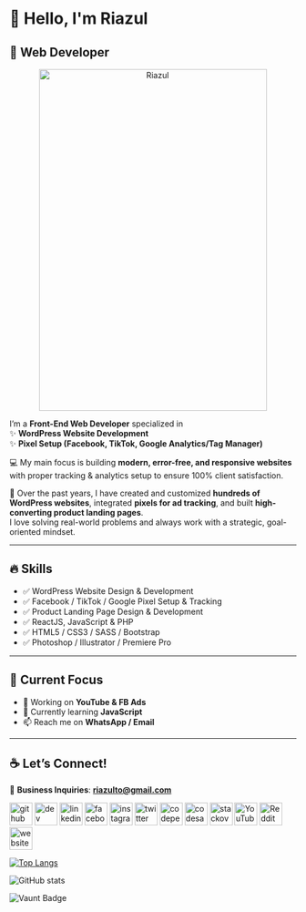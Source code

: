 # 👋 Hello, I'm Riazul
## 🚀 Web Developer  

<p align="center">
  <img src="https://scontent.fdac3-2.fna.fbcdn.net/v/t39.30808-6/538610748_1309126734330138_1914438293826567959_n.jpg?_nc_cat=101&ccb=1-7&_nc_sid=a5f93a&_nc_eui2=AeFB_GyUBqpnyHmDdNYBPMqniXBjr9PJxqCJcGOv08nGoJVXxzIxPNqJwEbug73jijV6-mkfegeoKwPyY3tCZhHl&_nc_ohc=_tqSr3zT_5IQ7kNvwFu9Owq&_nc_oc=AdngKv6vonqbkiwg2OvJZDqwVgIhJ6jGLMIQSK8sXHjxlcLaF1s3_iFEQyMN5xvJHuPJ0ly9h6Ykcf02rhI8Vlzr&_nc_zt=23&_nc_ht=scontent.fdac3-2.fna&_nc_gid=6XYRyELFSLJ0HJYrFEmiVQ&oh=00_AfV7uOPpQvs8R9abWocPCLNlAojM8KPLft8XuPzl34FJ-g&oe=68B5A3C4" 
       alt="Riazul" width="400" height="600"/>
</p>

I’m a **Front-End Web Developer** specialized in  
✨ **WordPress Website Development**  
✨ **Pixel Setup (Facebook, TikTok, Google Analytics/Tag Manager)**  

💻 My main focus is building **modern, error-free, and responsive websites** with proper tracking & analytics setup to ensure 100% client satisfaction.  

🚀 Over the past years, I have created and customized **hundreds of WordPress websites**, integrated **pixels for ad tracking**, and built **high-converting product landing pages**.  
I love solving real-world problems and always work with a strategic, goal-oriented mindset.  

---

## 🔥 Skills  
- ✅ WordPress Website Design & Development  
- ✅ Facebook / TikTok / Google Pixel Setup & Tracking  
- ✅ Product Landing Page Design & Development  
- ✅ ReactJS, JavaScript & PHP  
- ✅ HTML5 / CSS3 / SASS / Bootstrap  
- ✅ Photoshop / Illustrator / Premiere Pro  

---

## 📌 Current Focus  
- 🔭 Working on **YouTube & FB Ads**  
- 🌱 Currently learning **JavaScript**  
- 📫 Reach me on **WhatsApp / Email**  

---

## ☕ Let’s Connect!  
📧 **Business Inquiries**: **riazulto@gmail.com**  

[<img src='https://cdn.jsdelivr.net/npm/simple-icons@3.0.1/icons/github.svg' alt='github' height='40'>](https://github.com/RiazulOn)  [<img src='https://cdn.jsdelivr.net/npm/simple-icons@3.0.1/icons/dev-dot-to.svg' alt='dev' height='40'>](https://dev.to/RiazulOn)  [<img src='https://cdn.jsdelivr.net/npm/simple-icons@3.0.1/icons/linkedin.svg' alt='linkedin' height='40'>](https://www.linkedin.com/in/RiazulOn/)  [<img src='https://cdn.jsdelivr.net/npm/simple-icons@3.0.1/icons/facebook.svg' alt='facebook' height='40'>](https://www.facebook.com/RiazulOn)  [<img src='https://cdn.jsdelivr.net/npm/simple-icons@3.0.1/icons/instagram.svg' alt='instagram' height='40'>](https://www.instagram.com/RiazulOn/)  [<img src='https://cdn.jsdelivr.net/npm/simple-icons@3.0.1/icons/twitter.svg' alt='twitter' height='40'>](https://twitter.com/RiazulOn)  [<img src='https://cdn.jsdelivr.net/npm/simple-icons@3.0.1/icons/codepen.svg' alt='codepen' height='40'>](https://codepen.io/RiazulOn)  [<img src='https://cdn.jsdelivr.net/npm/simple-icons@3.0.1/icons/codesandbox.svg' alt='codesandbox' height='40'>](https://codesandbox.io/u/RiazulOn)  [<img src='https://cdn.jsdelivr.net/npm/simple-icons@3.0.1/icons/stackoverflow.svg' alt='stackoverflow' height='40'>](https://stackoverflow.com/users/RiazulOn)  [<img src='https://cdn.jsdelivr.net/npm/simple-icons@3.0.1/icons/youtube.svg' alt='YouTube' height='40'>](https://www.youtube.com/channel/RiazulOn)  [<img src='https://cdn.jsdelivr.net/npm/simple-icons@3.0.1/icons/reddit.svg' alt='Reddit' height='40'>](https://www.reddit.com/user/RiazulOn)  [<img src='https://cdn.jsdelivr.net/npm/simple-icons@3.0.1/icons/icloud.svg' alt='website' height='40'>](Riazul)  

[![Top Langs](https://github-readme-stats.vercel.app/api/top-langs/?username=RiazulOn)](https://github.com/anuraghazra/github-readme-stats)

![GitHub stats](https://github-readme-stats.vercel.app/api?username=RiazulOn&show_icons=true&count_private=true)  

![Vaunt Badge](https://api.vaunt.dev/v1/github/entities/RiazulOn/contributions?format=svg&private=true)  

